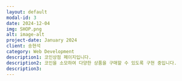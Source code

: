 ```yaml
---
layout: default
modal-id: 3
date: 2024-12-04
img: SHOP.png
alt: image-alt
project-date: January 2024
client: 송현석
category: Web Development
description1: 코인상점 페이지입니다.
description2: 코인을 소모하여 다양한 상품을 구매할 수 있도록 구현 중입니다.
description3:
---
```

